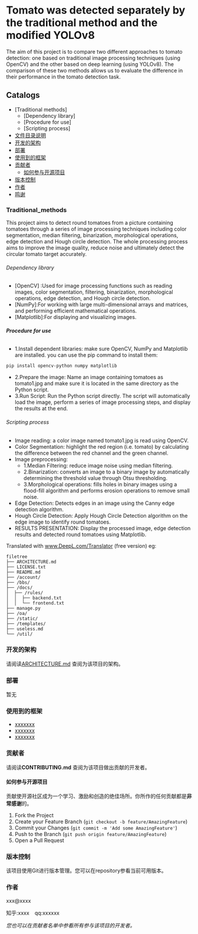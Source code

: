 

# Tomato was detected separately by the traditional method and the modified YOLOv8

The aim of this project is to compare two different approaches to tomato detection: one based on traditional image processing techniques (using OpenCV) and the other based on deep learning (using YOLOv8). The comparison of these two methods allows us to evaluate the difference in their performance in the tomato detection task.

## Catalogs

- [Traditional methods]
  - [Dependency library]
  - [Procedure for use]
  - [Scripting process]
- [文件目录说明](#文件目录说明)
- [开发的架构](#开发的架构)
- [部署](#部署)
- [使用到的框架](#使用到的框架)
- [贡献者](#贡献者)
  - [如何参与开源项目](#如何参与开源项目)
- [版本控制](#版本控制)
- [作者](#作者)
- [鸣谢](#鸣谢)

### Traditional_methods
This project aims to detect round tomatoes from a picture containing tomatoes through a series of image processing techniques including color segmentation, median filtering, binarization, morphological operations, edge detection and Hough circle detection. The whole processing process aims to improve the image quality, reduce noise and ultimately detect the circular tomato target accurately.
###### Dependency library
- [OpenCV]  :Used for image processing functions such as reading images, color segmentation, filtering, binarization, morphological operations, edge detection, and Hough circle detection.
- [NumPy]:For working with large multi-dimensional arrays and matrices, and performing efficient mathematical operations.
- [Matplotlib]:For displaying and visualizing images.

###### **Procedure for use**

- 1.Install dependent libraries: make sure OpenCV, NumPy and Matplotlib are installed. you can use the pip command to install them:

```sh
pip install opencv-python numpy matplotlib

```
- 2.Prepare the image: Name an image containing tomatoes as tomato1.jpg and make sure it is located in the same directory as the Python script.
- 3.Run Script: Run the Python script directly. The script will automatically load the image, perform a series of image processing steps, and display the results at the end.
###### Scripting process
- Image reading: a color image named tomato1.jpg is read using OpenCV.
- Color Segmentation: highlight the red region (i.e. tomato) by calculating the difference between the red channel and the green channel.
- Image preprocessing: 
  - 1.Median Filtering: reduce image noise using median filtering.
  - 2.Binarization: converts an image to a binary image by automatically determining the threshold value through Otsu thresholding.
  - 3.Morphological operations: fills holes in binary images using a flood-fill algorithm and performs erosion operations to remove small noise.
- Edge Detection: Detects edges in an image using the Canny edge detection algorithm.
- Hough Circle Detection: Apply Hough Circle Detection algorithm on the edge image to identify round tomatoes.
- RESULTS PRESENTATION: Display the processed image, edge detection results and detected round tomatoes using Matplotlib.

Translated with www.DeepL.com/Translator (free version)
eg:

```
filetree 
├── ARCHITECTURE.md
├── LICENSE.txt
├── README.md
├── /account/
├── /bbs/
├── /docs/
│  ├── /rules/
│  │  ├── backend.txt
│  │  └── frontend.txt
├── manage.py
├── /oa/
├── /static/
├── /templates/
├── useless.md
└── /util/

```





### 开发的架构 

请阅读[ARCHITECTURE.md](https://github.com/shaojintian/Best_README_template/blob/master/ARCHITECTURE.md) 查阅为该项目的架构。

### 部署

暂无

### 使用到的框架

- [xxxxxxx](https://getbootstrap.com)
- [xxxxxxx](https://jquery.com)
- [xxxxxxx](https://laravel.com)

### 贡献者

请阅读**CONTRIBUTING.md** 查阅为该项目做出贡献的开发者。

#### 如何参与开源项目

贡献使开源社区成为一个学习、激励和创造的绝佳场所。你所作的任何贡献都是**非常感谢**的。


1. Fork the Project
2. Create your Feature Branch (`git checkout -b feature/AmazingFeature`)
3. Commit your Changes (`git commit -m 'Add some AmazingFeature'`)
4. Push to the Branch (`git push origin feature/AmazingFeature`)
5. Open a Pull Request



### 版本控制

该项目使用Git进行版本管理。您可以在repository参看当前可用版本。

### 作者

xxx@xxxx

知乎:xxxx  &ensp; qq:xxxxxx    

 *您也可以在贡献者名单中参看所有参与该项目的开发者。*


